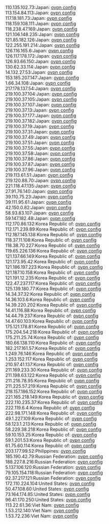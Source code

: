 110.135.102.73:Japan: [ovpn config](vpn/110_135_102_73.ovpn)  
113.154.84.113:Japan: [ovpn config](vpn/113_154_84_113.ovpn)  
117.18.181.73:Japan: [ovpn config](vpn/117_18_181_73.ovpn)  
118.159.108.111:Japan: [ovpn config](vpn/118_159_108_111.ovpn)  
118.238.47.169:Japan: [ovpn config](vpn/118_238_47_169.ovpn)  
121.106.148.235:Japan: [ovpn config](vpn/121_106_148_235.ovpn)  
121.85.182.126:Japan: [ovpn config](vpn/121_85_182_126.ovpn)  
122.255.191.214:Japan: [ovpn config](vpn/122_255_191_214.ovpn)  
126.116.165.6:Japan: [ovpn config](vpn/126_116_165_6.ovpn)  
126.117.178.172:Japan: [ovpn config](vpn/126_117_178_172.ovpn)  
126.93.66.150:Japan: [ovpn config](vpn/126_93_66_150.ovpn)  
130.62.33.114:Japan: [ovpn config](vpn/130_62_33_114.ovpn)  
14.132.27.53:Japan: [ovpn config](vpn/14_132_27_53.ovpn)  
153.185.207.147:Japan: [ovpn config](vpn/153_185_207_147.ovpn)  
1.66.34.108:Japan: [ovpn config](vpn/1_66_34_108.ovpn)  
217.178.137.54:Japan: [ovpn config](vpn/217_178_137_54.ovpn)  
219.100.37.104:Japan: [ovpn config](vpn/219_100_37_104.ovpn)  
219.100.37.105:Japan: [ovpn config](vpn/219_100_37_105.ovpn)  
219.100.37.107:Japan: [ovpn config](vpn/219_100_37_107.ovpn)  
219.100.37.13:Japan: [ovpn config](vpn/219_100_37_13.ovpn)  
219.100.37.177:Japan: [ovpn config](vpn/219_100_37_177.ovpn)  
219.100.37.182:Japan: [ovpn config](vpn/219_100_37_182.ovpn)  
219.100.37.19:Japan: [ovpn config](vpn/219_100_37_19.ovpn)  
219.100.37.31:Japan: [ovpn config](vpn/219_100_37_31.ovpn)  
219.100.37.49:Japan: [ovpn config](vpn/219_100_37_49.ovpn)  
219.100.37.51:Japan: [ovpn config](vpn/219_100_37_51.ovpn)  
219.100.37.55:Japan: [ovpn config](vpn/219_100_37_55.ovpn)  
219.100.37.58:Japan: [ovpn config](vpn/219_100_37_58.ovpn)  
219.100.37.86:Japan: [ovpn config](vpn/219_100_37_86.ovpn)  
219.100.37.87:Japan: [ovpn config](vpn/219_100_37_87.ovpn)  
219.100.37.96:Japan: [ovpn config](vpn/219_100_37_96.ovpn)  
219.113.61.51:Japan: [ovpn config](vpn/219_113_61_51.ovpn)  
219.120.88.70:Japan: [ovpn config](vpn/219_120_88_70.ovpn)  
221.118.47.135:Japan: [ovpn config](vpn/221_118_47_135.ovpn)  
27.91.76.140:Japan: [ovpn config](vpn/27_91_76_140.ovpn)  
39.110.75.23:Japan: [ovpn config](vpn/39_110_75_23.ovpn)  
39.111.95.61:Japan: [ovpn config](vpn/39_111_95_61.ovpn)  
42.150.0.82:Japan: [ovpn config](vpn/42_150_0_82.ovpn)  
58.93.83.107:Japan: [ovpn config](vpn/58_93_83_107.ovpn)  
59.147.182.48:Japan: [ovpn config](vpn/59_147_182_48.ovpn)  
112.170.86.132:Korea Republic of: [ovpn config](vpn/112_170_86_132.ovpn)  
112.171.239.89:Korea Republic of: [ovpn config](vpn/112_171_239_89.ovpn)  
112.187.145.138:Korea Republic of: [ovpn config](vpn/112_187_145_138.ovpn)  
118.37.11.108:Korea Republic of: [ovpn config](vpn/118_37_11_108.ovpn)  
118.38.70.227:Korea Republic of: [ovpn config](vpn/118_38_70_227.ovpn)  
119.65.226.136:Korea Republic of: [ovpn config](vpn/119_65_226_136.ovpn)  
121.137.66.149:Korea Republic of: [ovpn config](vpn/121_137_66_149.ovpn)  
121.173.95.42:Korea Republic of: [ovpn config](vpn/121_173_95_42.ovpn)  
121.186.197.223:Korea Republic of: [ovpn config](vpn/121_186_197_223.ovpn)  
121.187.10.158:Korea Republic of: [ovpn config](vpn/121_187_10_158.ovpn)  
121.191.12.235:Korea Republic of: [ovpn config](vpn/121_191_12_235.ovpn)  
122.47.237.117:Korea Republic of: [ovpn config](vpn/122_47_237_117.ovpn)  
125.139.180.77:Korea Republic of: [ovpn config](vpn/125_139_180_77.ovpn)  
14.34.37.32:Korea Republic of: [ovpn config](vpn/14_34_37_32.ovpn)  
14.36.103.6:Korea Republic of: [ovpn config](vpn/14_36_103_6.ovpn)  
14.39.220.202:Korea Republic of: [ovpn config](vpn/14_39_220_202.ovpn)  
14.41.116.88:Korea Republic of: [ovpn config](vpn/14_41_116_88.ovpn)  
14.44.79.237:Korea Republic of: [ovpn config](vpn/14_44_79_237.ovpn)  
14.47.60.103:Korea Republic of: [ovpn config](vpn/14_47_60_103.ovpn)  
175.121.178.81:Korea Republic of: [ovpn config](vpn/175_121_178_81.ovpn)  
175.204.54.218:Korea Republic of: [ovpn config](vpn/175_204_54_218.ovpn)  
175.211.25.74:Korea Republic of: [ovpn config](vpn/175_211_25_74.ovpn)  
180.66.138.110:Korea Republic of: [ovpn config](vpn/180_66_138_110.ovpn)  
182.217.161.57:Korea Republic of: [ovpn config](vpn/182_217_161_57.ovpn)  
1.249.76.146:Korea Republic of: [ovpn config](vpn/1_249_76_146.ovpn)  
1.253.152.117:Korea Republic of: [ovpn config](vpn/1_253_152_117.ovpn)  
210.97.41.137:Korea Republic of: [ovpn config](vpn/210_97_41_137.ovpn)  
211.169.233.30:Korea Republic of: [ovpn config](vpn/211_169_233_30.ovpn)  
211.198.63.122:Korea Republic of: [ovpn config](vpn/211_198_63_122.ovpn)  
211.216.78.95:Korea Republic of: [ovpn config](vpn/211_216_78_95.ovpn)  
211.225.57.219:Korea Republic of: [ovpn config](vpn/211_225_57_219.ovpn)  
218.157.186.152:Korea Republic of: [ovpn config](vpn/218_157_186_152.ovpn)  
221.165.218.149:Korea Republic of: [ovpn config](vpn/221_165_218_149.ovpn)  
222.110.235.37:Korea Republic of: [ovpn config](vpn/222_110_235_37.ovpn)  
222.119.6.4:Korea Republic of: [ovpn config](vpn/222_119_6_4.ovpn)  
222.98.171.148:Korea Republic of: [ovpn config](vpn/222_98_171_148.ovpn)  
49.1.227.109:Korea Republic of: [ovpn config](vpn/49_1_227_109.ovpn)  
58.123.1.213:Korea Republic of: [ovpn config](vpn/58_123_1_213.ovpn)  
58.229.38.218:Korea Republic of: [ovpn config](vpn/58_229_38_218.ovpn)  
59.10.153.25:Korea Republic of: [ovpn config](vpn/59_10_153_25.ovpn)  
59.1.201.53:Korea Republic of: [ovpn config](vpn/59_1_201_53.ovpn)  
61.75.60.114:Korea Republic of: [ovpn config](vpn/61_75_60_114.ovpn)  
203.177.99.52:Philippines: [ovpn config](vpn/203_177_99_52.ovpn)  
185.190.42.79:Russian Federation: [ovpn config](vpn/185_190_42_79.ovpn)  
188.227.8.216:Russian Federation: [ovpn config](vpn/188_227_8_216.ovpn)  
5.137.106.120:Russian Federation: [ovpn config](vpn/5_137_106_120.ovpn)  
79.105.154.118:Russian Federation: [ovpn config](vpn/79_105_154_118.ovpn)  
92.37.217.121:Russian Federation: [ovpn config](vpn/92_37_217_121.ovpn)  
172.110.224.104:United States: [ovpn config](vpn/172_110_224_104.ovpn)  
50.47.108.60:United States: [ovpn config](vpn/50_47_108_60.ovpn)  
73.164.174.85:United States: [ovpn config](vpn/73_164_174_85.ovpn)  
96.41.170.250:United States: [ovpn config](vpn/96_41_170_250.ovpn)  
113.22.61.36:Viet Nam: [ovpn config](vpn/113_22_61_36.ovpn)  
1.53.212.140:Viet Nam: [ovpn config](vpn/1_53_212_140.ovpn)  
1.53.72.236:Viet Nam: [ovpn config](vpn/1_53_72_236.ovpn)  
